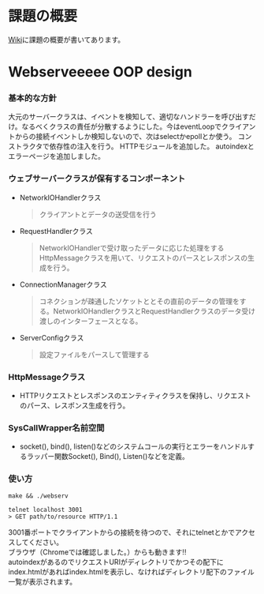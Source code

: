 # 課題の概要
[Wiki](https://github.com/YungTatyu/webserv/wiki/%E5%9F%BA%E6%9C%AC%E8%A8%AD%E8%A8%88%E6%9B%B8)に課題の概要が書いてあります。

# Webserveeeee OOP design
### 基本的な方針
大元のサーバークラスは、イベントを検知して、適切なハンドラーを呼び出すだけ。なるべくクラスの責任が分散するようにした。今はeventLoopでクライアントからの接続イベントしか検知しないので、次はselectかepollとか使う。
コンストラクタで依存性の注入を行う。
HTTPモジュールを追加した。
autoindexとエラーページを追加しました。

### ウェブサーバークラスが保有するコンポーネント
* NetworkIOHandlerクラス
	> クライアントとデータの送受信を行う
* RequestHandlerクラス
	> NetworkIOHandlerで受け取ったデータに応じた処理をする
	> HttpMessageクラスを用いて、リクエストのパースとレスポンスの生成を行う。
* ConnectionManagerクラス
	> コネクションが疎通したソケットととその直前のデータの管理をする。NetworkIOHandlerクラスとRequestHandlerクラスのデータ受け渡しのインターフェースとなる。
* ServerConfigクラス
	> 設定ファイルをパースして管理する

### HttpMessageクラス
* HTTPリクエストとレスポンスのエンティティクラスを保持し、リクエストのパース、レスポンス生成を行う。

### SysCallWrapper名前空間
* socket(), bind(), listen()などのシステムコールの実行とエラーをハンドルするラッパー関数Socket(), Bind(), Listen()などを定義。

### 使い方
```
make && ./webserv
```
```
telnet localhost 3001
> GET path/to/resource HTTP/1.1
```
3001番ポートでクライアントからの接続を待つので、それにtelnetとかでアクセスしてください。\
ブラウザ（Chromeでは確認しました。）からも動きます!!\
autoindexがあるのでリクエストURIがディレクトリでかつその配下にindex.htmlがあればindex.htmlを表示し、なければディレクトリ配下のファイル一覧が表示されます。
